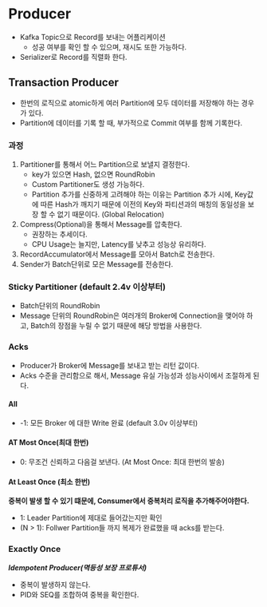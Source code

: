 # Producer
- Kafka Topic으로 Record를 보내는 어플리케이션
  - 성공 여부를 확인 할 수 있으며, 재시도 또한 가능하다.
- Serializer로 Record를 직렬화 한다.

## Transaction Producer
- 한번의 로직으로 atomic하게 여러 Partition에 모두 데이터를 저장해야 하는 경우가 있다.
- Partition에 데이터를 기록 할 때, 부가적으로 Commit 여부를 함께 기록한다.

### 과정
1. Partitioner를 통해서 어느 Partition으로 보낼지 결정한다.
    - key가 있으면 Hash, 없으면 RoundRobin
    - Custom Partitioner도 생성 가능하다.
    - Partition 추가를 신중하게 고려해야 하는 이유는 Partition 추가 시에, Key값에 따른 Hash가 깨지기 때문에
      이전의 Key와 파티션과의 매칭의 동일성을 보장 할 수 없기 때문이다. (Global Relocation)
2. Compress(Optional)을 통해서 Message를 압축한다.
   - 권장하는 추세이다.
   - CPU Usage는 늘지만, Latency를 낮추고 성능상 유리하다.
3. RecordAccumulator에서 Message를 모아서 Batch로 전송한다.
4. Sender가 Batch단위로 모은 Message를 전송한다.


### Sticky Partitioner (default 2.4v 이상부터)
- Batch단위의 RoundRobin
- Message 단위의 RoundRobin은 여러개의 Broker에 Connection을 맺어야 하고,
  Batch의 장점을 누릴 수 없기 때문에 해당 방법을 사용한다.


### Acks
- Producer가 Broker에 Message를 보내고 받는 리턴 값이다.
- Acks 수준을 관리함으로 해서, Message 유실 가능성과 성능사이에서 조절하게 된다.

#### All
- -1: 모든 Broker 에 대한 Write 완료 (default 3.0v 이상부터)  

#### AT Most Once(최대 한번)
- 0: 무조건 신뢰하고 다음걸 보낸다. (At Most Once: 최대 한번의 발송)

#### At Least Once (최소 한번)
**중복이 발생 할 수 있기 떄문에, Consumer에서 중복처리 로직을 추가해주어야한다.**
- 1: Leader Partition에 제대로 들어갔는지만 확인 
- (N > 1): Follwer Partition들 까지 복제가 완료했을 때 acks를 받는다.

### Exactly Once
***Idempotent Producer(멱등성 보장 프로튜서)***
- 중복이 발생하지 않는다.
- PID와 SEQ를 조합하여 중복을 확인한다.
